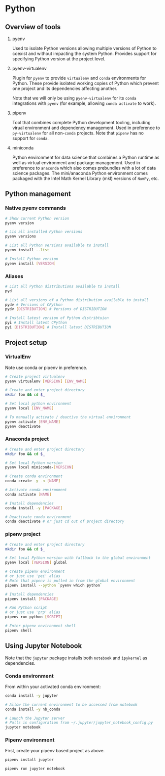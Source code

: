 # Python

## Overview of tools

1. pyenv

    Used to isolate Python versions allowing multiple versions of Python to coexist and without impacting the system Python. Provides support for specifying Python version at the project level.

2. pyenv-virtualenv

    Plugin for `pyenv` to provide `virtualenv` and `conda` environments for Python. These provide isolated working copies of Python which prevent one project and its dependencies affecting another.

    Note that we will only be using `pyenv-virtualenv` for its `conda` integrations with `pyenv` (for example, allowing `conda activate` to work).

3. pipenv

    Tool that combines complete Python development tooling, including virual environment and dependency management. Used in preference to `py-virtualenv` for all non-`conda` projects. Note that `pipenv` has no support for `conda`.

4. miniconda

    Python environment for data science that combines a Python runtime as well as virtual environment and package management. Used in preference to `anaconda` which also comes prebundles with a lot of data science packages. The mini/anaconda Python environment comes packaged with the Intel Math Kernel Library (mkl) versions of `NumPy`, etc.

## Python management

### Native pyenv commands

```sh
# Show current Python version
pyenv version

# Lis all installed Python versions
pyenv versions

# List all Python versions available to install
pyenv install --list

# Install Python version
pyenv install [VERSION]
```

### Aliases

```sh
# List all Python distributions available to install
pyd

# List all versions of a Python distribution available to install
pydv # Versions of CPython
pydv [DISTRIBUTION] # Versions of DISTRIBUTION

# Install latest version of Python distribtuion
pyi # Install latest CPython
pyi [DISTRIBUTION] # Install latest DISTRIBUTION
```

## Project setup

### VirtualEnv

Note use conda or pipenv in preference.

```sh
# Create project virtualenv
pyenv virtualenv [VERSION] [ENV_NAME]

# Create and enter project directory
mkdir foo && cd $_

# Set local python environment
pyenv local [ENV_NAME]

# To manually activate / deactive the virtual environment
pyenv activate [ENV_NAME]
pyenv deactivate
```

### Anaconda project

```sh
# Create and enter project directory
mkdir foo && cd $_

# Set local Python version
pyenv local miniconda-[VERSION]

# Create conda environment
conda create -y -n [NAME]

# Activate conda environment
conda activate [NAME]

# Install dependencies
conda install -y [PACKAGE]

# Deactivate conda environment
conda deactivate # or just cd out of project directory
```

### pipenv project

```sh
# Create and enter project directory
mkdir foo && cd $_

# Set local Python version with fallback to the global environment
pyenv local [VERSION] global

# Create pipenv environment
# or just use 'pei' alias
# Note that pipenv is pulled in from the global environment
pipenv install --python `pyenv which python`

# Install dependencies
pipenv install [PACKAGE]

# Run Python script
# or just use 'prp' alias
pipenv run python [SCRIPT]

# Enter pipenv environment shell
pipenv shell
```

## Using Jupyter Notebook

Note that the `jupyter` package installs both `notebook` and `ipykernel` as dependencies.

### Conda environment

From within your activated conda environment:

```sh
conda install -y jupyter

# Allow the current environment to be accessed from notebook
conda install -y nb_conda

# Launch the Jupyter server
# Pulls in configuration from ~/.jupyter/jupyter_notebook_config.py
jupyter notebook
```

### Pipenv environment

First, create your pipenv based project as above.

```sh
pipenv install jupyter

pipenv run jupyter notebook
```







